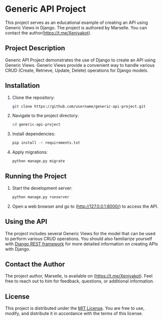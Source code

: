 # Generic API Project

This project serves as an educational example of creating an API using Generic Views in Django. The project is authored by Marselle. You can contact the author(https://t.me/Xeniyakot).

## Project Description

Generic API Project demonstrates the use of Django to create an API using Generic Views. Generic Views provide a convenient way to handle various CRUD (Create, Retrieve, Update, Delete) operations for Django models.

## Installation

1. Clone the repository:

    ```bash
    git clone https://github.com/username/generic-api-project.git
    ```

2. Navigate to the project directory:

    ```bash
    cd generic-api-project
    ```

3. Install dependencies:

    ```bash
    pip install -r requirements.txt
    ```

4. Apply migrations:

    ```bash
    python manage.py migrate
    ```

## Running the Project

1. Start the development server:

    ```bash
    python manage.py runserver
    ```

2. Open a web browser and go to (http://127.0.0.1:8000/) to access the API.

## Using the API

The project includes several Generic Views for the model that can be used to perform various CRUD operations. You should also familiarize yourself with [Django REST framework](https://www.django-rest-framework.org/) for more detailed information on creating APIs with Django.

## Contact the Author

The project author, Marselle, is available on (https://t.me/Xeniyakot). Feel free to reach out to him for feedback, questions, or additional information.

## License

This project is distributed under the [MIT License](LICENSE). You are free to use, modify, and distribute it in accordance with the terms of this license.
